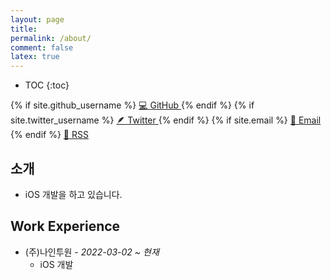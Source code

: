 ```yaml
---
layout: page
title:
permalink: /about/
comment: false
latex: true
---
```

* TOC
{:toc}

<div class="contact">
{% if site.github_username %}
        <a href="https://github.com/{{ site.github_username }}">
            <span class="emoji">💻</span>
            <span>GitHub</span>
        </a>
{% endif %}
{% if site.twitter_username %}
        <a href="https://twitter.com/{{ site.twitter_username }}">
            <span class="emoji">🪶</span>
            <span>Twitter</span>
        </a>
{% endif %}
{% if site.email %}
        <a href="mailto:{{ site.email }}">
            <span class="emoji">📧</span>
            <span>Email</span>
        </a>
{% endif %}
        <a href="{{ "/feed.xml" | prepend: site.baseurl }}">
            <span class="emoji">📢</span>
            <span>RSS</span>
        </a>
</div>

## 소개

- iOS 개발을 하고 있습니다.

## Work Experience

- (주)나인투원 - _2022-03-02 ~ 현재_
    - iOS 개발
